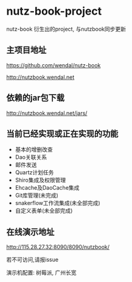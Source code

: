 # nutz-book-project
nutz-book 衍生出的project, 与nutzbook同步更新

## 主项目地址

https://github.com/wendal/nutz-book

http://nutzbook.wendal.net

## 依赖的jar包下载

http://nutzbook.wendal.net/jars/

## 当前已经实现或正在实现的功能

* 基本的增删改查
* Dao关联关系
* 邮件发送
* Quartz计划任务
* Shiro集成及权限管理
* Ehcache及DaoCache集成
* Git库管理(未完成)
* snakerflow工作流集成(未全部完成)
* 自定义表单(未全部完成)

## 在线演示地址

http://115.28.27.32:8090/8090/nutzbook/

若不可访问,请报issue

演示机配置: 树莓派, 广州长宽